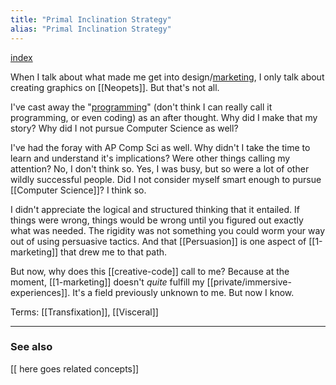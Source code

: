 ```yaml
---
title: "Primal Inclination Strategy"
alias: "Primal Inclination Strategy"
---
```


[index](/.md)

When I talk about what made me get into design/[marketing](1-marketing.md), I only talk about creating graphics on [[Neopets]]. But that's not all. 

I've cast away the "[programming](1-programming.md)" (don't think I can really call it programming, or even coding) as an after thought. Why did I make that my story? Why did I not pursue Computer Science as well?

I've had the foray with AP Comp Sci as well. Why didn't I take the time to learn and understand it's implications? Were other things calling my attention? No, I don't think so. Yes, I was busy, but so were a lot of other wildly successful people. Did I not consider myself smart enough to pursue [[Computer Science]]? I think so. 

I didn't appreciate the logical and structured thinking that it entailed. If things were wrong, things would be wrong until you figured out exactly what was needed. The rigidity was not something you could worm your way out of using persuasive tactics. And that [[Persuasion]] is one aspect of [[1-marketing]] that drew me to that path. 

But now, why does this [[creative-code]] call to me? Because at the moment, [[1-marketing]] doesn't *quite* fulfill my [[private/immersive-experiences]]. It's a field previously unknown to me. But now I know. 

Terms: [[Transfixation]], [[Visceral]]

-------------
### See also
[[ here goes related concepts]]

